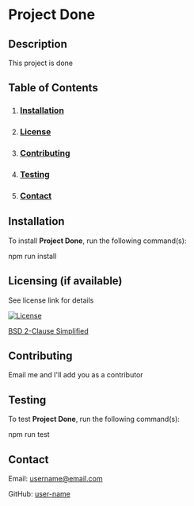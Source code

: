 # **Project Done**

  ## **Description**
  
  This project is done
  
  ## **Table of Contents**
  
  1. ### [Installation](#installation)
  
  2. ### [License](#license)
  
  3. ### [Contributing](#contributing)
  
  4. ### [Testing](#testing)
  
  5. ### [Contact](#contact)
  
  ## **Installation**
  
  To install **Project Done**, run the following command(s):
  
  npm run install
  
  ## Licensing (if available)
  
  See license link for details
  
  [![License](https://img.shields.io/badge/License-BSD%202--Clause-orange.svg)](https://opensource.org/licenses/BSD-2-Clause)
  
  [BSD 2-Clause Simplified](https://opensource.org/licenses/BSD-2-Clause)
    
  ## Contributing
  
  Email me and I'll add you as a contributor
  
  ## Testing
  
  To test **Project Done**, run the following command(s):
  
  npm run test
    
  ## Contact
  
  Email: username@email.com

  GitHub: [user-name](https://github.com/user-name/)

  